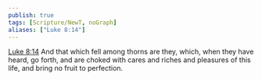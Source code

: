 ```yaml
---
publish: true
tags: [Scripture/NewT, noGraph]
aliases: ["Luke 8:14"]
---
```

[Luke 8:14](https://churchofjesuschrist.org/study/scriptures/nt/luke/8?lang=eng&id=p14#p14) And that which fell among thorns are they, which, when they have heard, go forth, and are choked with cares and riches and pleasures of this life, and bring no fruit to perfection.
